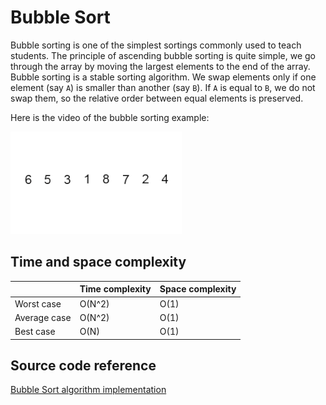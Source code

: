 # Bubble Sort

Bubble sorting is one of the simplest sortings commonly used to teach students. The principle of ascending bubble sorting is quite simple, we go through the array by moving the largest elements to the end of the array. Bubble sorting is a stable sorting algorithm. We swap elements only if one element (say `A`) is smaller than another (say `B`). If `A` is equal to `B`, we do not swap them, so the relative order between equal elements is preserved.

Here is the video of the bubble sorting example:

![Bubble Sort](./Media/bubble-sort.gif)


## Time and space complexity

|              	| Time complexity 	| Space complexity 	|
|--------------	|-----------------	|------------------	|
| Worst case   	| O(N^2)          	| O(1)             	|
| Average case 	| O(N^2)          	| O(1)             	|
| Best case    	| O(N)            	| O(1)             	|


## Source code reference

[Bubble Sort algorithm implementation](../../Algorithms/SortingAlgorithms/BubbleSorter.cs)
